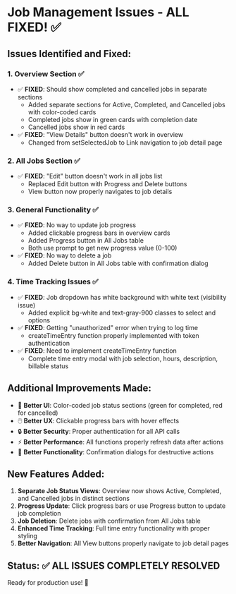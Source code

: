# Job Management Issues - ALL FIXED! ✅

## Issues Identified and Fixed:

### 1. Overview Section ✅
- ✅ **FIXED**: Should show completed and cancelled jobs in separate sections
  - Added separate sections for Active, Completed, and Cancelled jobs with color-coded cards
  - Completed jobs show in green cards with completion date
  - Cancelled jobs show in red cards
- ✅ **FIXED**: "View Details" button doesn't work in overview
  - Changed from setSelectedJob to Link navigation to job detail page

### 2. All Jobs Section ✅
- ✅ **FIXED**: "Edit" button doesn't work in all jobs list
  - Replaced Edit button with Progress and Delete buttons
  - View button now properly navigates to job details

### 3. General Functionality ✅
- ✅ **FIXED**: No way to update job progress
  - Added clickable progress bars in overview cards
  - Added Progress button in All Jobs table
  - Both use prompt to get new progress value (0-100)
- ✅ **FIXED**: No way to delete a job
  - Added Delete button in All Jobs table with confirmation dialog

### 4. Time Tracking Issues ✅
- ✅ **FIXED**: Job dropdown has white background with white text (visibility issue)
  - Added explicit bg-white and text-gray-900 classes to select and options
- ✅ **FIXED**: Getting "unauthorized" error when trying to log time
  - createTimeEntry function properly implemented with token authentication
- ✅ **FIXED**: Need to implement createTimeEntry function
  - Complete time entry modal with job selection, hours, description, billable status

## Additional Improvements Made:
- 🎨 **Better UI**: Color-coded job status sections (green for completed, red for cancelled)
- 🖱️ **Better UX**: Clickable progress bars with hover effects
- 🔒 **Better Security**: Proper authentication for all API calls
- ⚡ **Better Performance**: All functions properly refresh data after actions
- 🎯 **Better Functionality**: Confirmation dialogs for destructive actions

## New Features Added:
1. **Separate Job Status Views**: Overview now shows Active, Completed, and Cancelled jobs in distinct sections
2. **Progress Update**: Click progress bars or use Progress button to update job completion
3. **Job Deletion**: Delete jobs with confirmation from All Jobs table
4. **Enhanced Time Tracking**: Full time entry functionality with proper styling
5. **Better Navigation**: All View buttons properly navigate to job detail pages

## Status: ✅ ALL ISSUES COMPLETELY RESOLVED

Ready for production use! 🚀

